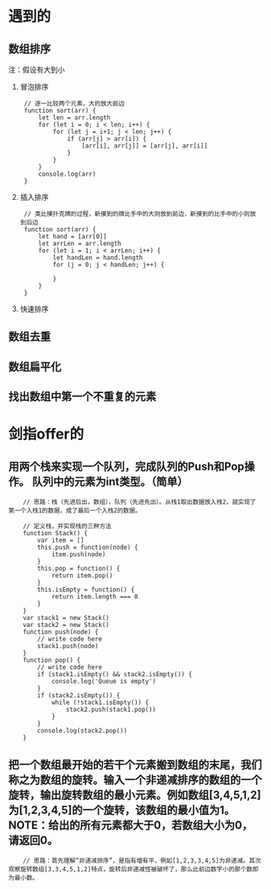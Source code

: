 # 遇到的
## 数组排序
注：假设有大到小

1. 冒泡排序

        // 逐一比较两个元素，大的放大前边
        function sort(arr) {
            let len = arr.length
            for (let i = 0; i < len; i++) {
                for (let j = i+1; j < len; j++) {
                    if (arr[j] > arr[i]) {
                        [arr[i], arr[j]] = [arr[j], arr[i]]
                    }
                }
            }
            console.log(arr)
        }

2. 插入排序

        // 类比摸扑克牌的过程，新摸到的牌比手中的大则放到前边，新摸到的比手中的小则放到后边
        function sort(arr) {
            let hand = [arr[0]]
            let arrLen = arr.length
            for (let i = 1; i < arrLen; i++) {
                let handLen = hand.length
                for (j = 0; j < handLen; j++) {
                    
                }
            }
        }

3. 快速排序



## 数组去重



## 数组扁平化



## 找出数组中第一个不重复的元素
# 剑指offer的
## 用两个栈来实现一个队列，完成队列的Push和Pop操作。 队列中的元素为int类型。（简单）
        // 思路：栈（先进后出，数组），队列（先进先出）。从栈1取出数据放入栈2，就实现了第一个入栈1的数据，成了最后一个入栈2的数据。

        // 定义栈，并实现栈的三种方法
        function Stack() {
            var item = []
            this.push = function(node) {
                item.push(node)
            }
            this.pop = function() {
                return item.pop()
            }
            this.isEmpty = function() {
                return item.length === 0
            }
        }
        var stack1 = new Stack()
        var stack2 = new Stack()
        function push(node) {
            // write code here
            stack1.push(node)
        }
        function pop() {
            // write code here
            if (stack1.isEmpty() && stack2.isEmpty()) {
                console.log('Queue is empty')
            }
            if (stack2.isEmpty()) {
                while (!stack1.isEmpty()) {
                    stack2.push(stack1.pop())
                }
            }
            console.log(stack2.pop())
        }

## 把一个数组最开始的若干个元素搬到数组的末尾，我们称之为数组的旋转。输入一个非递减排序的数组的一个旋转，输出旋转数组的最小元素。例如数组[3,4,5,1,2]为[1,2,3,4,5]的一个旋转，该数组的最小值为1。NOTE：给出的所有元素都大于0，若数组大小为0，请返回0。

        // 思路：首先理解“非递减排序”，是指有增有平，例如[1,2,3,3,4,5]为非递减。其次观察旋转数组[3,3,4,5,1,2]特点，旋转后非递减性被破坏了，那么比前边数字小的那个数即为最小数。

